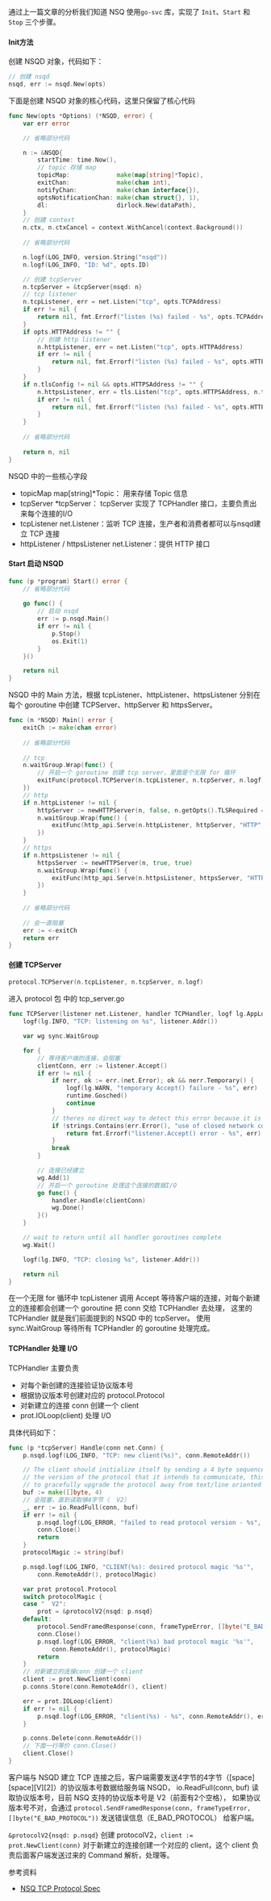 通过上一篇文章的分析我们知道 NSQ 使用`go-svc` 库，实现了 `Init`、`Start` 和 `Stop` 三个步骤。

#### Init方法
创建 NSQD 对象，代码如下：
```go
// 创建 nsqd
nsqd, err := nsqd.New(opts)
```

下面是创建 NSQD 对象的核心代码，这里只保留了核心代码
```go
func New(opts *Options) (*NSQD, error) {
	var err error

	// 省略部分代码

	n := &NSQD{
		startTime: time.Now(),
		// topic 存储 map
		topicMap:             make(map[string]*Topic),
		exitChan:             make(chan int),
		notifyChan:           make(chan interface{}),
		optsNotificationChan: make(chan struct{}, 1),
		dl:                   dirlock.New(dataPath),
	}
	// 创建 context
	n.ctx, n.ctxCancel = context.WithCancel(context.Background())
	
	// 省略部分代码

	n.logf(LOG_INFO, version.String("nsqd"))
	n.logf(LOG_INFO, "ID: %d", opts.ID)

	// 创建 tcpServer
	n.tcpServer = &tcpServer{nsqd: n}
	// tcp listener
	n.tcpListener, err = net.Listen("tcp", opts.TCPAddress)
	if err != nil {
		return nil, fmt.Errorf("listen (%s) failed - %s", opts.TCPAddress, err)
	}
	if opts.HTTPAddress != "" {
		// 创建 http listener
		n.httpListener, err = net.Listen("tcp", opts.HTTPAddress)
		if err != nil {
			return nil, fmt.Errorf("listen (%s) failed - %s", opts.HTTPAddress, err)
		}
	}
	if n.tlsConfig != nil && opts.HTTPSAddress != "" {
		n.httpsListener, err = tls.Listen("tcp", opts.HTTPSAddress, n.tlsConfig)
		if err != nil {
			return nil, fmt.Errorf("listen (%s) failed - %s", opts.HTTPSAddress, err)
		}
	}
	
	// 省略部分代码
	
	return n, nil
}
```
NSQD 中的一些核心字段
- topicMap map[string]*Topic： 用来存储 Topic 信息
- tcpServer *tcpServer： tcpServer 实现了 TCPHandler 接口，主要负责出来每个连接的I/O
- tcpListener net.Listener：监听 TCP 连接，生产者和消费者都可以与nsqd建立 TCP 连接
- httpListener / httpsListener net.Listener：提供 HTTP 接口


#### Start 启动 NSQD
```go
func (p *program) Start() error {
	// 省略部分代码
	
	go func() {
		// 启动 nsqd
		err := p.nsqd.Main()
		if err != nil {
			p.Stop()
			os.Exit(1)
		}
	}()

	return nil
}
```

NSQD 中的 Main 方法，根据 tcpListener、httpListener、httpsListener 分别在每个 goroutine 中创建 TCPServer、httpServer 和 httpsServer。
```go
func (n *NSQD) Main() error {
    exitCh := make(chan error)
	
	// 省略部分代码
	
	// tcp
	n.waitGroup.Wrap(func() {
		// 开启一个 goroutine 创建 tcp server，里面是个无限 for 循环
		exitFunc(protocol.TCPServer(n.tcpListener, n.tcpServer, n.logf))
	})
	// http
	if n.httpListener != nil {
		httpServer := newHTTPServer(n, false, n.getOpts().TLSRequired == TLSRequired)
		n.waitGroup.Wrap(func() {
			exitFunc(http_api.Serve(n.httpListener, httpServer, "HTTP", n.logf))
		})
	}
	// https
	if n.httpsListener != nil {
		httpsServer := newHTTPServer(n, true, true)
		n.waitGroup.Wrap(func() {
			exitFunc(http_api.Serve(n.httpsListener, httpsServer, "HTTPS", n.logf))
		})
	}
	
	// 省略部分代码 
	
	// 会一直阻塞
	err := <-exitCh
	return err
}

```

#### 创建 TCPServer
```go
protocol.TCPServer(n.tcpListener, n.tcpServer, n.logf)
```

进入 protocol 包 中的 tcp_server.go
```go
func TCPServer(listener net.Listener, handler TCPHandler, logf lg.AppLogFunc) error {
	logf(lg.INFO, "TCP: listening on %s", listener.Addr())

	var wg sync.WaitGroup

	for {
		// 等待客户端的连接，会阻塞
		clientConn, err := listener.Accept()
		if err != nil {
			if nerr, ok := err.(net.Error); ok && nerr.Temporary() {
				logf(lg.WARN, "temporary Accept() failure - %s", err)
				runtime.Gosched()
				continue
			}
			// theres no direct way to detect this error because it is not exposed
			if !strings.Contains(err.Error(), "use of closed network connection") {
				return fmt.Errorf("listener.Accept() error - %s", err)
			}
			break
		}

		// 连接已经建立
		wg.Add(1)
		// 开启一个 goroutine 处理这个连接的数据I/O
		go func() {
			handler.Handle(clientConn)
			wg.Done()
		}()
	}

	// wait to return until all handler goroutines complete
	wg.Wait()

	logf(lg.INFO, "TCP: closing %s", listener.Addr())

	return nil
}
```
在一个无限 for 循环中 tcpListener 调用 Accept 等待客户端的连接，对每个新建立的连接都会创建一个 goroutine 把 conn 交给 TCPHandler 去处理，
这里的 TCPHandler 就是我们前面提到的 NSQD 中的 tcpServer。
使用 sync.WaitGroup 等待所有 TCPHandler 的 goroutine 处理完成。

#### TCPHandler 处理 I/O
TCPHandler 主要负责
- 对每个新创建的连接验证协议版本号
- 根据协议版本号创建对应的 protocol.Protocol
- 对新建立的连接 conn 创建一个 client
- prot.IOLoop(client) 处理 I/O

具体代码如下：
```go
func (p *tcpServer) Handle(conn net.Conn) {
	p.nsqd.logf(LOG_INFO, "TCP: new client(%s)", conn.RemoteAddr())

	// The client should initialize itself by sending a 4 byte sequence indicating
	// the version of the protocol that it intends to communicate, this will allow us
	// to gracefully upgrade the protocol away from text/line oriented to whatever...
	buf := make([]byte, 4)
	// 会阻塞，直到读取够4字节（  V2）
	_, err := io.ReadFull(conn, buf)
	if err != nil {
		p.nsqd.logf(LOG_ERROR, "failed to read protocol version - %s", err)
		conn.Close()
		return
	}
	protocolMagic := string(buf)

	p.nsqd.logf(LOG_INFO, "CLIENT(%s): desired protocol magic '%s'",
		conn.RemoteAddr(), protocolMagic)

	var prot protocol.Protocol
	switch protocolMagic {
	case "  V2":
		prot = &protocolV2{nsqd: p.nsqd}
	default:
		protocol.SendFramedResponse(conn, frameTypeError, []byte("E_BAD_PROTOCOL"))
		conn.Close()
		p.nsqd.logf(LOG_ERROR, "client(%s) bad protocol magic '%s'",
			conn.RemoteAddr(), protocolMagic)
		return
	}
	// 对新建立的连接conn 创建一个 client
	client := prot.NewClient(conn)
	p.conns.Store(conn.RemoteAddr(), client)

	err = prot.IOLoop(client)
	if err != nil {
		p.nsqd.logf(LOG_ERROR, "client(%s) - %s", conn.RemoteAddr(), err)
	}

	p.conns.Delete(conn.RemoteAddr())
	// 下面一行等价 conn.Close()
	client.Close()
}
```
客户端与 NSQD 建立 TCP 连接之后，客户端需要发送4字节的4字节（[space][space][V][2]）的协议版本号数据给服务端 NSQD，
io.ReadFull(conn, buf) 读取协议版本号，目前 NSQ 支持的协议版本号是  V2（前面有2个空格），
如果协议版本号不对，会通过 `protocol.SendFramedResponse(conn, frameTypeError, []byte("E_BAD_PROTOCOL"))` 发送错误信息（E_BAD_PROTOCOL） 给客户端。

`&protocolV2{nsqd: p.nsqd}` 创建 protocolV2，`client := prot.NewClient(conn)` 对于新建立的连接创建一个对应的 client，这个 client 负责后面客户端发送过来的 Command 解析，处理等。

参考资料
- [NSQ TCP Protocol Spec](https://nsq.io/clients/tcp_protocol_spec.html)